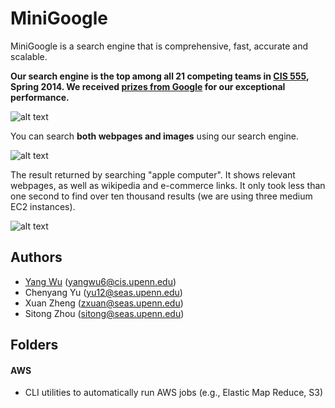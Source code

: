 # MiniGoogle

MiniGoogle is a search engine that is comprehensive, fast, accurate and scalable.

**Our search engine is the top among all 21 competing teams in [CIS 555](http://www.cis.upenn.edu/~cis455/), Spring 2014. We received [prizes from Google](http://www.cis.upenn.edu/~cis455/hall-of-fame.html) for our exceptional performance.**

![alt text](https://github.com/wuyangjack/MiniGoogle/blob/master/Screenshots/cis-555-hall-of-fame.png "A screenshot from the CIS 555 hall of fame.")

You can search **both webpages and images** using our search engine.

![alt text](https://github.com/wuyangjack/MiniGoogle/blob/master/Screenshots/screenshot-1.png "The front page of our search engine.")

The result returned by searching "apple computer". It shows relevant webpages, as well as wikipedia and e-commerce links. It only took less than one second to find over ten thousand results (we are using three medium EC2 instances).

![alt text](https://github.com/wuyangjack/MiniGoogle/blob/master/Screenshots/screenshot-2.png "The search result returned by searching \"apple computer\"")


## Authors
* 	[Yang Wu](http://www.cis.upenn.edu/~yangwu6/) 		(yangwu6@cis.upenn.edu)
* 	Chenyang Yu 	(yu12@seas.upenn.edu)
* 	Xuan Zheng 		(zxuan@seas.upenn.edu)
* 	Sitong Zhou 	(sitong@seas.upenn.edu)



## Folders

#### AWS
*	CLI utilities to automatically run AWS jobs (e.g., Elastic Map Reduce, S3)
